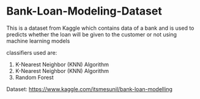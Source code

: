 # Bank-Loan-Modeling-Dataset
This is a dataset from Kaggle which contains data of a bank and is used to predicts whether the loan will be given to the customer or not using machine learning models

classifiers used are:
1. K-Nearest Neighbor (KNN) Algorithm
2. K-Nearest Neighbor (KNN) Algorithm
3. Random Forest

Dataset: https://www.kaggle.com/itsmesunil/bank-loan-modelling
